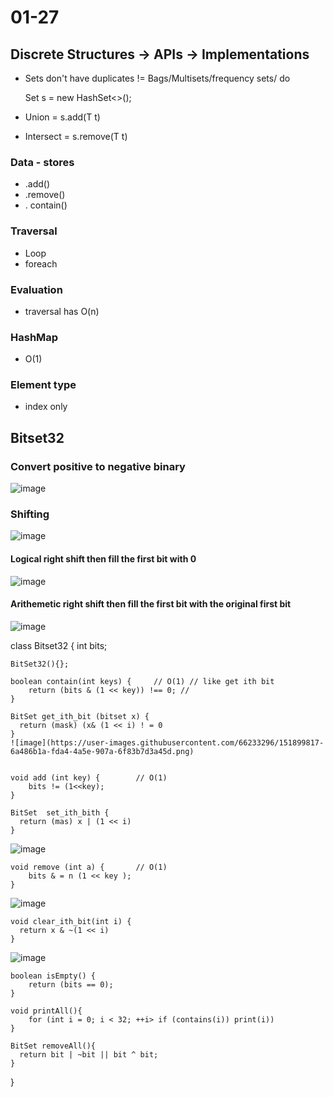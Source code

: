 # 01-27

## Discrete Structures -> APIs -> Implementations

- Sets don't have duplicates != Bags/Multisets/frequency sets/ do

  Set s = new HashSet<>();

- Union = s.add(T t)
- Intersect = s.remove(T t)

### Data - stores

- .add()
- .remove()
- . contain()

### Traversal

- Loop
- foreach

### Evaluation

- traversal has O(n)

### HashMap

- O(1)

### Element type

- index only

## Bitset32
  
### Convert positive to negative binary
![image](https://user-images.githubusercontent.com/66233296/151902171-5a2b438f-c245-4e60-9608-1a210ca34e32.png)

### Shifting 
![image](https://user-images.githubusercontent.com/66233296/151902457-2f21f2d8-0481-407d-a45e-664c7a2fee83.png)

#### Logical right shift then fill the first bit with 0
![image](https://user-images.githubusercontent.com/66233296/151902542-5cf28e01-1439-4bb0-a75e-71a3d007805e.png)

#### Arithemetic right shift then fill the first bit with the original first bit
![image](https://user-images.githubusercontent.com/66233296/151902577-d150a8f7-2c8e-48f2-8116-910f69084d59.png)
 

  
class Bitset32 {
int bits;

    BitSet32(){};

    boolean contain(int keys) {     // O(1) // like get ith bit
        return (bits & (1 << key)) !== 0; // 
    }
    
    BitSet get_ith_bit (bitset x) {
      return (mask) (x& (1 << i) ! = 0
    }
    ![image](https://user-images.githubusercontent.com/66233296/151899817-6a486b1a-fda4-4a5e-907a-6f83b7d3a45d.png)


    void add (int key) {        // O(1)
        bits != (1<<key);
    }
    
    BitSet  set_ith_bith {
      return (mas) x | (1 << i)
    }
    
   ![image](https://user-images.githubusercontent.com/66233296/151899770-40741d28-47e8-4fac-8725-1add926c5d68.png)


    void remove (int a) {       // O(1)
        bits & = n (1 << key );
    }
    
   ![image](https://user-images.githubusercontent.com/66233296/151899915-67d289e8-2272-4437-baa1-87744be9e0fa.png)

    void clear_ith_bit(int i) {
      return x & ~(1 << i)
    }
   ![image](https://user-images.githubusercontent.com/66233296/151900877-c06a99cc-a3c1-42eb-ad72-7df81bd4532a.png)


    boolean isEmpty() {
        return (bits == 0);
    }

    void printAll(){
        for (int i = 0; i < 32; ++i> if (contains(i)) print(i))
    }
    
    BitSet removeAll(){
      return bit | ~bit || bit ^ bit;
    }

}
